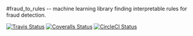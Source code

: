 #fraud_to_rules -- machine learning library finding interpretable rules for fraud detection.

[![Travis Status](https://travis-ci.org/ngoix/fraud_to_rules.svg?branch=master)](https://travis-ci.org/ngoix/fraud_to_rules)
[![Coveralls Status](https://coveralls.io/repos/ngoix/fraud_to_rules/badge.svg?branch=master&service=github)](https://coveralls.io/r/ngoix/fraude_to_rules)
[![CircleCI Status](https://circleci.com/gh/ngoix/fraud_to_rules.svg?style=shield&circle-token=:circle-token)](https://circleci.com/gh/ngoix/fraud_to_rules/tree/master)
